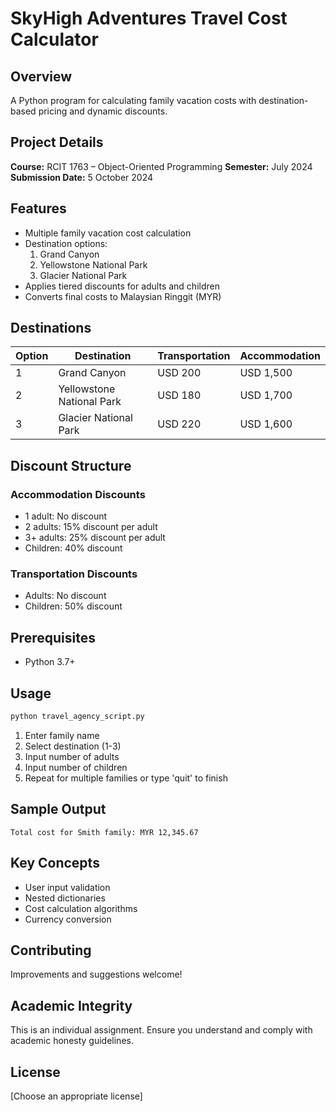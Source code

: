 # SkyHigh Adventures Travel Cost Calculator

## Overview
A Python program for calculating family vacation costs with destination-based pricing and dynamic discounts.

## Project Details
**Course:** RCIT 1763 – Object-Oriented Programming
**Semester:** July 2024
**Submission Date:** 5 October 2024

## Features
- Multiple family vacation cost calculation
- Destination options:
  1. Grand Canyon
  2. Yellowstone National Park
  3. Glacier National Park
- Applies tiered discounts for adults and children
- Converts final costs to Malaysian Ringgit (MYR)

## Destinations
| Option | Destination | Transportation | Accommodation |
|--------|-------------|----------------|---------------|
| 1 | Grand Canyon | USD 200 | USD 1,500 |
| 2 | Yellowstone National Park | USD 180 | USD 1,700 |
| 3 | Glacier National Park | USD 220 | USD 1,600 |

## Discount Structure
### Accommodation Discounts
- 1 adult: No discount
- 2 adults: 15% discount per adult
- 3+ adults: 25% discount per adult
- Children: 40% discount

### Transportation Discounts
- Adults: No discount
- Children: 50% discount

## Prerequisites
- Python 3.7+

## Usage
```bash
python travel_agency_script.py
```

1. Enter family name
2. Select destination (1-3)
3. Input number of adults
4. Input number of children
5. Repeat for multiple families or type 'quit' to finish

## Sample Output
```
Total cost for Smith family: MYR 12,345.67
```

## Key Concepts
- User input validation
- Nested dictionaries
- Cost calculation algorithms
- Currency conversion

## Contributing
Improvements and suggestions welcome!

## Academic Integrity
This is an individual assignment. Ensure you understand and comply with academic honesty guidelines.

## License
[Choose an appropriate license]
